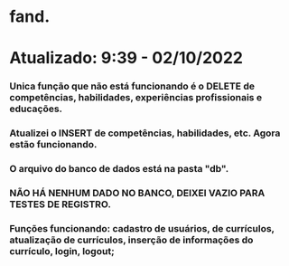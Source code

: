 # fand.
# Atualizado: 9:39 - 02/10/2022
### Unica função que não está funcionando é o DELETE de competências, habilidades, experiências profissionais e educações.
### Atualizei o INSERT de competências, habilidades, etc. Agora estão funcionando.
### O arquivo do banco de dados está na pasta "db".
### NÃO HÁ NENHUM DADO NO BANCO, DEIXEI VAZIO PARA TESTES DE REGISTRO.
### Funções funcionando: cadastro de usuários, de currículos, atualização de currículos, inserção de informações do currículo, login, logout;
